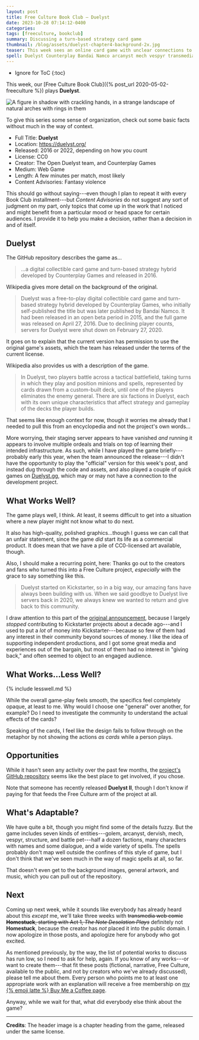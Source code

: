 ```yaml
---
layout: post
title: Free Culture Book Club — Duelyst
date: 2023-10-28 07:14:12-0400
categories:
tags: [freeculture, bookclub]
summary: Discussing a turn-based strategy card game
thumbnail: /blog/assets/duelyst-chapter4-background-2x.jpg
teaser: This week sees an online card game with unclear connections to its source material.
spell: Duelyst Counterplay Bandai Namco arcanyst mech vespyr transmedia Homestuck
---
```


* Ignore for ToC
{:toc}

This week, our [Free Culture Book Club]({% post_url 2020-05-02-freeculture %}) plays **Duelyst**.

![A figure in shadow with crackling hands, in a strange landscape of natural arches with rings in them](/blog/assets/duelyst-chapter4-background-2x.jpg "Do you see what Free Culture could look like if we paid artists for things...?")

To give this series some sense of organization, check out some basic facts without much in the way of context.

 * Full Title:  **Duelyst**
 * Location:  <https://duelyst.org/>
 * Released:  2016 or 2022, depending on how you count
 * License:  CC0
 * Creator:  The Open Duelyst team, and Counterplay Games
 * Medium:  Web Game
 * Length:  A few minutes per match, most likely
 * Content Advisories:  Fantasy violence

This should go without saying---even though I plan to repeat it with every Book Club installment---but *Content Advisories* do not suggest any sort of judgment on my part, only topics that come up in the work that I noticed and might benefit from a particular mood or head space for certain audiences.  I provide it to help you make a decision, rather than a decision in and of itself.

## Duelyst

The GitHub repository describes the game as...

 > ...a digital collectible card game and turn-based strategy hybrid developed by Counterplay Games and released in 2016.

Wikipedia gives more detail on the background of the original.

 > Duelyst was a free-to-play digital collectible card game and turn-based strategy hybrid developed by Counterplay Games, who initially self-published the title but was later published by Bandai Namco. It had been released in an open beta period in 2015, and the full game was released on April 27, 2016. Due to declining player counts, servers for Duelyst were shut down on February 27, 2020.

It goes on to explain that the current version has permission to use the original game's assets, which the team has released under the terms of the current license.

Wikipedia also provides us with a description of the game.

 > In Duelyst, two players battle across a tactical battlefield, taking turns in which they play and position minions and spells, represented by cards drawn from a custom-built deck, until one of the players eliminates the enemy general. There are six factions in Duelyst, each with its own unique characteristics that affect strategy and gameplay of the decks the player builds.

That seems like enough context for now, though it worries me already that I needed to pull this from an encyclopedia and not the project's own words...

More worrying, their staging server appears to have vanished *and* running it appears to involve multiple ordeals and trials on top of learning their intended infrastructure.  As such, while I have played the game briefly---probably early this year, when the team announced the release---I didn't have the opportunity to play the "official" version for this week's post, and instead dug through the code and assets, and also played a couple of quick games on [Duelyst.gg](https://duelyst.gg/), which may or may not have a connection to the development project.

## What Works Well?

The game plays well, I think.  At least, it seems difficult to get into a situation where a new player might not know what to do next.

It also has high-quality, polished graphics...though I guess we can call that an unfair statement, since the game *did* start its life as a commercial product.  It does mean that we have a pile of CC0-licensed art available, though.

Also, I should make a recurring point, here:  Thanks go out to the creators and fans who turned this into a Free Culture project, *especially* with the grace to say something like this.

 > Duelyst started on Kickstarter, so in a big way, our amazing fans have always been building with us.  When we said goodbye to Duelyst live servers back in 2020, we always knew we wanted to return and give back to this community.

I draw attention to this part of the [original announcement](https://www.youtube.com/watch?v=h3Cuz6d_7x0), because I largely *stopped* contributing to Kickstarter projects about a decade ago---and I used to put a *lot* of money into Kickstarter---because so few of them had any interest in their community beyond sources of money.  I like the idea of supporting independent productions, and I got some great media and experiences out of the bargain, but most of them had no interest in "giving back," and often seemed to object to an engaged audience.

## What Works...Less Well?

{% include lesswell.md %}

While the overall game-play feels smooth, the specifics feel completely opaque, at least to me.  Why would I choose one "general" over another, for example?  Do I need to investigate the community to understand the actual effects of the cards?

Speaking of the cards, I feel like the design fails to follow through on the metaphor by not showing the actions *as cards* while a person plays.

## Opportunities

While it hasn't seen any activity over the past few months, the [project's GitHub repository](https://github.com/open-duelyst/duelyst) seems like the best place to get involved, if you chose.

Note that someone has recently released **Duelyst II**, though I don't know if paying for that feeds the Free Culture arm of the project at all.

## What's Adaptable?

We have quite a bit, though you might find some of the details fuzzy.  But the game includes seven kinds of entities---golem, arcanyst, dervish, mech, vespyr, structure, and battle pet---half a dozen factions, many characters with names and some dialogue, and a wide variety of spells.  The spells probably don't map well outside the confines of this style of game, but I don't think that we've seen much in the way of magic spells at all, so far.

That doesn't even get to the background images, general artwork, and music, which you can pull out of the repository.

## Next

Coming up next week, while it sounds like everybody has already heard about this *except* me, we'll take three weeks with ~~transmedia web comic **Homestuck**, starting with Act 1, *The Note Desolation Plays*~~ definitely not **Homestuck**, because the creator has *not* placed it into the public domain.  I now apologize in those posts, and apologize here for anybody who got excited.

As mentioned previously, by the way, the list of potential works to discuss has run low, so I need to ask for help, again.  If you know of any works---or want to create them---that fit these posts (fictional, narrative, Free Culture, available to the public, and not by creators who we've already discussed), please tell me about them.  Every person who points me to at least one appropriate work with an explanation will receive a free membership on [my {% emoji latte %} Buy Me a Coffee page](https://buymeacoffee.com/jcolag).

Anyway, while we wait for that, what did everybody else think about the game?

* * *

**Credits**:  The header image is a chapter heading from the game, released under the same license.
